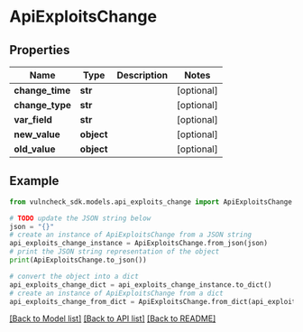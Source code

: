# ApiExploitsChange


## Properties

Name | Type | Description | Notes
------------ | ------------- | ------------- | -------------
**change_time** | **str** |  | [optional] 
**change_type** | **str** |  | [optional] 
**var_field** | **str** |  | [optional] 
**new_value** | **object** |  | [optional] 
**old_value** | **object** |  | [optional] 

## Example

```python
from vulncheck_sdk.models.api_exploits_change import ApiExploitsChange

# TODO update the JSON string below
json = "{}"
# create an instance of ApiExploitsChange from a JSON string
api_exploits_change_instance = ApiExploitsChange.from_json(json)
# print the JSON string representation of the object
print(ApiExploitsChange.to_json())

# convert the object into a dict
api_exploits_change_dict = api_exploits_change_instance.to_dict()
# create an instance of ApiExploitsChange from a dict
api_exploits_change_from_dict = ApiExploitsChange.from_dict(api_exploits_change_dict)
```
[[Back to Model list]](../README.md#documentation-for-models) [[Back to API list]](../README.md#documentation-for-api-endpoints) [[Back to README]](../README.md)


